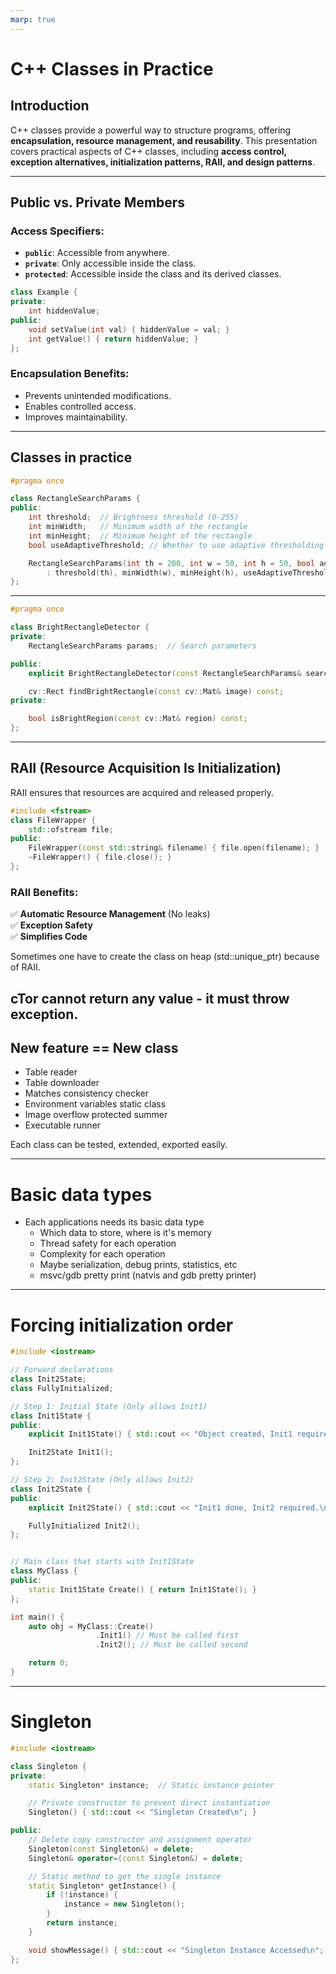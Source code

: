 ```yaml
---
marp: true
---
```



# C++ Classes in Practice

## Introduction
C++ classes provide a powerful way to structure programs, offering **encapsulation, resource management, and reusability**. This presentation covers practical aspects of C++ classes, including **access control, exception alternatives, initialization patterns, RAII, and design patterns**.

---

## Public vs. Private Members

### **Access Specifiers:**
- **`public`**: Accessible from anywhere.
- **`private`**: Only accessible inside the class.
- **`protected`**: Accessible inside the class and its derived classes.

```cpp
class Example {
private:
    int hiddenValue;
public:
    void setValue(int val) { hiddenValue = val; }
    int getValue() { return hiddenValue; }
};
```

### **Encapsulation Benefits:**
- Prevents unintended modifications.
- Enables controlled access.
- Improves maintainability.

---

## Classes in practice

```cpp
#pragma once

class RectangleSearchParams {
public:
    int threshold;  // Brightness threshold (0-255)
    int minWidth;   // Minimum width of the rectangle
    int minHeight;  // Minimum height of the rectangle
    bool useAdaptiveThreshold; // Whether to use adaptive thresholding

    RectangleSearchParams(int th = 200, int w = 50, int h = 50, bool adaptive = false)
        : threshold(th), minWidth(w), minHeight(h), useAdaptiveThreshold(adaptive) {}
};

```

---

```cpp
#pragma once

class BrightRectangleDetector {
private:
    RectangleSearchParams params;  // Search parameters

public:
    explicit BrightRectangleDetector(const RectangleSearchParams& searchParams);

    cv::Rect findBrightRectangle(const cv::Mat& image) const;
private:

    bool isBrightRegion(const cv::Mat& region) const;
};

```


---

## RAII (Resource Acquisition Is Initialization)
RAII ensures that resources are acquired and released properly.

```cpp
#include <fstream>
class FileWrapper {
    std::ofstream file;
public:
    FileWrapper(const std::string& filename) { file.open(filename); }
    ~FileWrapper() { file.close(); }
};
```

### **RAII Benefits:**
✅ **Automatic Resource Management** (No leaks)  
✅ **Exception Safety**  
✅ **Simplifies Code**  

Sometimes one have to create the class on heap (std::unique_ptr) because of RAII.

cTor cannot return any value - it must throw exception.
--- 
## New feature == New class 

* Table reader
* Table downloader
* Matches consistency checker
* Environment variables static class
* Image overflow protected summer
* Executable runner

Each class can be tested, extended, exported easily.


---

# Basic data types

* Each applications needs its basic data type
  * Which data to store, where is it's memory
  * Thread safety for each operation
  * Complexity for each operation
  * Maybe serialization, debug prints, statistics, etc
  * msvc/gdb pretty print (natvis and gdb pretty printer)


---

# Forcing initialization order

```cpp
#include <iostream>

// Forward declarations
class Init2State;
class FullyInitialized;

// Step 1: Initial State (Only allows Init1)
class Init1State {
public:
    explicit Init1State() { std::cout << "Object created, Init1 required.\n"; }

    Init2State Init1();
};

// Step 2: Init2State (Only allows Init2)
class Init2State {
public:
    explicit Init2State() { std::cout << "Init1 done, Init2 required.\n"; }

    FullyInitialized Init2();
};


// Main class that starts with Init1State
class MyClass {
public:
    static Init1State Create() { return Init1State(); }
};

int main() {
    auto obj = MyClass::Create()
                   .Init1() // Must be called first
                   .Init2(); // Must be called second

    return 0;
}
```


---

# Singleton

```cpp
#include <iostream>

class Singleton {
private:
    static Singleton* instance;  // Static instance pointer

    // Private constructor to prevent direct instantiation
    Singleton() { std::cout << "Singleton Created\n"; }

public:
    // Delete copy constructor and assignment operator
    Singleton(const Singleton&) = delete;
    Singleton& operator=(const Singleton&) = delete;

    // Static method to get the single instance
    static Singleton* getInstance() {
        if (!instance) {
            instance = new Singleton();
        }
        return instance;
    }

    void showMessage() { std::cout << "Singleton Instance Accessed\n"; }
};


```